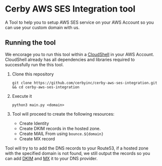 # Cerby AWS SES Integration tool

A Tool to help you to setup AWS SES service on your AWS Account so you can use your custom domain with us.

## Running the tool

We encorage you to run this tool within a [CloudShell](https://aws.amazon.com/cloudshell/) in your AWS Account. CloudShell already has all dependencies and libraries required to successfully run the this tool.

1. Clone this repository
    ```shell
    git clone https://github.com/cerbyinc/cerby-aws-ses-integration.git && cd cerby-aws-ses-integration
    ```
1. Execute it
    ```
    python3 main.py <domain>
    ```

1. Tool will proceed to create the following resources:
    - Create Identity
    - Create DKIM records in the hosted zone.
    - Create MAIL From using `bounce.${domain}`
    - Create MX record


Tool will try to to add the DNS records to your Route53, if a hosted zone with the specified domain is not found, we still output the records so you can add [DKIM](https://docs.aws.amazon.com/ses/latest/DeveloperGuide/send-email-authentication-dkim-easy-setup-domain.html) and [MX](https://docs.aws.amazon.com/ses/latest/DeveloperGuide/receiving-email-mx-record.html) it to your DNS provider.
